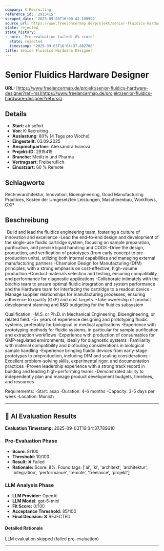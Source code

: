 ```yaml
---
company: K-Recruiting
reference_id: '2915415'
scraped_date: '2025-09-03T16:00:42.109992'
source_url: https://www.freelancermap.de/projekt/senior-fluidics-hardware-designer?ref=rss
state: rejected
state_history:
- note: 'Pre-evaluation failed: 8% score'
  state: rejected
  timestamp: '2025-09-03T16:04:37.802708'
title: Senior Fluidics Hardware Designer
---
```



# Senior Fluidics Hardware Designer
**URL:** [https://www.freelancermap.de/projekt/senior-fluidics-hardware-designer?ref=rss](https://www.freelancermap.de/projekt/senior-fluidics-hardware-designer?ref=rss)
## Details
- **Start:** ab sofort
- **Von:** K-Recruiting
- **Auslastung:** 80% (4 Tage pro Woche)
- **Eingestellt:** 03.09.2025
- **Ansprechpartner:** Aleksandra Ivanova
- **Projekt-ID:** 2915415
- **Branche:** Medizin und Pharma
- **Vertragsart:** Freiberuflich
- **Einsatzart:** 60
                                                % Remote

## Schlagworte
Rechnerarchitektur, Innovation, Bioengineering, Good Manufacturing Practices, Kosten der Umgesetzten Leistungen, Maschinenbau, Workflows, GXP

## Beschreibung
-Build and lead the fluidics engineering team, fostering a culture of innovation and excellence
-Lead the end-to-end design and development of the single-use fluidic cartridge system, focusing on sample preparation, purification, and precise liquid handling and COGS
-Drive the design, production, and verification of prototypes (from early concept to pre-production units), utilizing both internal capabilities and managing external manufacturing partners
-Champion Design for Manufacturing (DfM) principles, with a strong emphasis on cost-effective, high-volume production
-Conduct materials selection and testing, ensuring compatibility and performance for diagnostic applications
-Collaborate intimately with the biochip team to ensure optimal fluidic integration and system performance and the Hardware team for interfacing the cartridge to a readout device
-Manage supplier relationships for manufacturing processes, ensuring adherence to quality (GxP) and cost targets.
-Take ownership of product development planning and R&D budgeting for the fluidics subsystem

Qualification:
-M.S. or Ph.D. in Mechanical Engineering, Bioengineering, or related field.
-5+ years of experience designing and prototyping fluidic systems, preferably for biological or medical applications
-Experience with prototyping methods for fluidic systems, in particular for sample purification and extraction workflows
-Experience with production of consumables for GMP-regulated environments, ideally for diagnostic systems
-Familiarity with material compatibility and biofouling considerations in biological sample handling
-Experience bringing fluidic devices from early-stage prototypes to preproduction, including DfM and scaling considerations
-Excellent problem-solving skills, experimental rigor, and documentation practices
-Proven leadership experience with a strong track record in building and leading high-performing teams
-Demonstrated ability to independently plan and manage product development budgets, timelines, and resources

Requirements:
-Start: asap
-Duration: 4-6 months
-Capacity: 3-5 days per week
-Location: Munich

---

## 🤖 AI Evaluation Results

**Evaluation Timestamp:** 2025-09-03T16:04:37.789610

### Pre-Evaluation Phase
- **Score:** 8/100
- **Threshold:** 10/100
- **Result:** ❌ Failed
- **Rationale:** Score: 8%. Found tags: ['ai', 'ki', 'architekt', 'architektur', 'integration', 'performance', 'remote', 'freelance', 'projekt']

### LLM Analysis Phase
- **LLM Provider:** OpenAI
- **LLM Model:** gpt-5-mini
- **Fit Score:** 0/100
- **Acceptance Threshold:** 85/100
- **Final Decision:** ❌ REJECTED

#### Detailed Rationale
LLM evaluation skipped (failed pre-evaluation)

---

